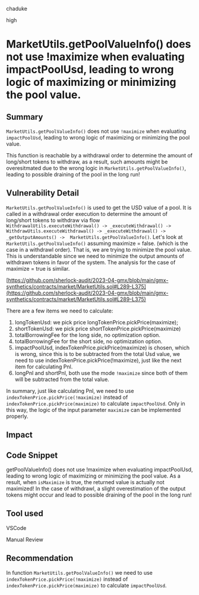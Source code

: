 chaduke

high

# MarketUtils.getPoolValueInfo() does not use !maximize when evaluating impactPoolUsd, leading to wrong logic of maximizing or minimizing the pool value.

## Summary
``MarketUtils.getPoolValueInfo()`` does not use ``!maximize`` when evaluating ``impactPoolUsd``, leading to wrong logic of maximizing or minimizing the pool value.

This function is reachable by a withdrawal order to determine the amount of long/short tokens to withdraw, as a result, such amounts might be overesitmated due to the wrong logic in ``MarketUtils.getPoolValueInfo()``, leading to possible draining of the pool in the long run!

## Vulnerability Detail
``MarketUtils.getPoolValueInfo()`` is used to get the USD value of a pool. It is called in a withdrawal order execution to determine the amount of long/short tokens to withdraw via flow ``WithdrawalUtils.executeWithdrawal() -> _executeWithdrawal() -> WithdrawUtils.executeWithdrawal() -> _executeWithdrawal() -> _getOutputAmounts() ->  MarketUtils.getPoolValueInfo()``. Let's look at ``MarketUtils.getPoolValueInfo()`` assuming maximize = false. (which is the case in a withdrawl order). That is, we are trying to minimize the pool value. This is understandable since we need to minimize the output amounts of withdrawn tokens in favor of the system. The analysis for the case of maximize = true is similar. 

[https://github.com/sherlock-audit/2023-04-gmx/blob/main/gmx-synthetics/contracts/market/MarketUtils.sol#L289-L375](https://github.com/sherlock-audit/2023-04-gmx/blob/main/gmx-synthetics/contracts/market/MarketUtils.sol#L289-L375)

There are a few items we need to calculate: 

1. longTokenUsd: we pick price longTokenPrice.pickPrice(maximize);
2. shortTokenUsd: we pick price shortTokenPrice.pickPrice(maximize)
3. totalBorrowingFee for the long side, no optimization option.
4. totalBorrowingFee for the short side, no optimization option.
5. impactPoolUsd, indexTokenPrice.pickPrice(maximize) is chosen, which is wrong, since this is to be subtracted from the total Usd value, we need to use  indexTokenPrice.pickPrice(!maximize), just like the next item for calculating Pnl.
6. longPnl and shortPnl, both use the mode ``!maximize`` since both of them will be subtracted from the total value. 

In summary, just like calculating Pnl, we need to use ``indexTokenPrice.pickPrice(!maximize)`` instead of ``indexTokenPrice.pickPrice(maximize)`` to calculate ``impactPoolUsd``. Only in this way, the logic of the input parameter ``maximize`` can be implemented properly.

## Impact

## Code Snippet
getPoolValueInfo() does not use !maximize when evaluating impactPoolUsd, leading to wrong logic of maximizing or minimizing the pool value. As a result, when ``isMaximize`` is true, the returned value is actually not maximized! In the case of withdrawl, a slight overestimation of the output tokens might occur and lead to  possible draining of the pool in the long run!


## Tool used
VSCode

Manual Review

## Recommendation
In function ``MarketUtils.getPoolValueInfo()``
we need to use ``indexTokenPrice.pickPrice(!maximize)`` instead of ``indexTokenPrice.pickPrice(maximize)`` to calculate ``impactPoolUsd``.